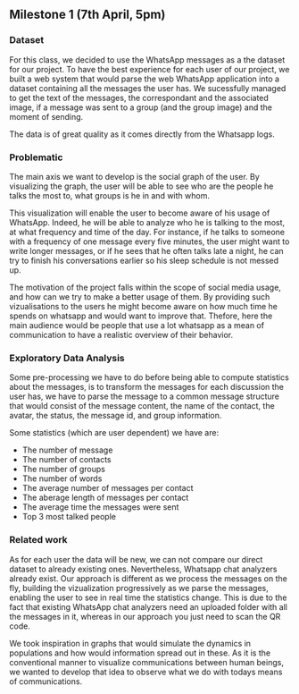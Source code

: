 ## Milestone 1 (7th April, 5pm)

### Dataset

For this class, we decided to use the WhatsApp messages as a the dataset for our project. To have the best experience for each user of our project, we built a web system that would parse the web WhatsApp application into a dataset containing all the messages the user has. We sucessfully managed to get the text of the messages, the correspondant and the associated image, if a message was sent to a group (and the group image) and the moment of sending.  

The data is of great quality as it comes directly from the Whatsapp logs. 

### Problematic

The main axis we want to develop is the social graph of the user. By visualizing the graph, the user will be able to see who are the people he talks the most to, what groups is he in and with whom.

This visualization will enable the user to become aware of his usage of WhatsApp. Indeed, he will be able to analyze who he is talking to the most, at what frequency and time of the day. For instance, if he talks to someone with a frequency of one message every five minutes, the user might want to write longer messages, or if he sees that he often talks late a night, he can try to finish his conversations earlier so his sleep schedule is not messed up.

The motivation of the project falls within the scope of social media usage, and how can we try to make a better usage of them. By providing such vizualisations to the users he might become aware on how much time he spends on whatsapp and would want to improve that. Thefore, here the main audience would be people that use a lot whatsapp as a mean of communication to have a realistic overview of their behavior.



### Exploratory Data Analysis

Some pre-processing we have to do before being able to compute statistics about the messages, is to transform the messages for each discussion the user has, we have to parse the message to a common message structure that would consist of the message content, the name of the contact, the avatar, the status, the message id, and group information.

Some statistics (which are user dependent) we have are:
  - The number of message
  - The number of contacts
  - The number of groups
  - The number of words
  - The average number of messages per contact
  - The aberage length of messages per contact 
  - The average time the messages were sent
  - Top 3 most talked people 


### Related work

As for each user the data will be new, we can not compare our direct dataset to already existing ones. Nevertheless, Whatsapp chat analyzers already exist. Our approach is different as we process the messages on the fly, building the vizualization progressively as we parse the messages, enabling the user to see in real time the statistics change. This is due to the fact that existing WhatsApp chat analyzers need an uploaded folder with all the messages in it, whereas in our approach you just need to scan the QR code.

We took inspiration in graphs that would simulate the dynamics in populations and how would information spread out in these. As it is the conventional manner to visualize communications between human beings, we wanted to develop that idea to observe what we do with todays means of communications.  


